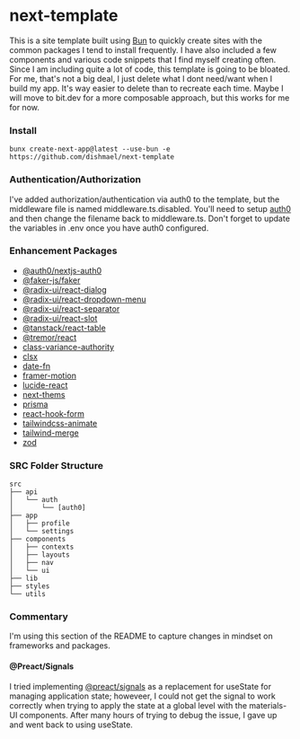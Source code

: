 # next-template
This is a site template built using [Bun](https://bun.sh) to quickly create sites with the common packages I tend to install frequently. I have also included a few components and various code snippets that I find myself creating often. Since I am including quite a lot of code, this template is going to be bloated. For me, that's not a big deal, I just delete what I dont need/want when I build my app. It's way easier to delete than to recreate each time. Maybe I will move to bit.dev for a more composable approach, but this works for me for now.

### Install
```
bunx create-next-app@latest --use-bun -e https://github.com/dishmael/next-template
```

### Authentication/Authorization
I've added authorization/authentication via auth0 to the template, but the middleware file is named middleware.ts.disabled. You'll need to setup [auth0](https://github.com/auth0/nextjs-auth0) and then change the filename back to middleware.ts. Don't forget to update the variables in .env once you have auth0 configured.

### Enhancement Packages
- [@auth0/nextjs-auth0](https://github.com/auth0/nextjs-auth0)
- [@faker-js/faker](https://fakerjs.dev)
- [@radix-ui/react-dialog](https://www.radix-ui.com/primitives/docs/components/dialog)
- [@radix-ui/react-dropdown-menu](https://www.radix-ui.com/primitives/docs/components/dropdown-menu)
- [@radix-ui/react-separator](https://www.radix-ui.com/primitives/docs/components/separator)
- [@radix-ui/react-slot](https://www.radix-ui.com/primitives/docs/utilities/slot)
- [@tanstack/react-table](https://tanstack.com/table/latest)
- [@tremor/react](https://www.tremor.so)
- [class-variance-authority](https://cva.style/docs/getting-started/installation)
- [clsx](https://www.npmjs.com/package/clsx)
- [date-fn](https://date-fns.org)
- [framer-motion](https://www.framer.com/motion/introduction/)
- [lucide-react](https://lucide.dev)
- [next-thems](https://github.com/pacocoursey/next-themes)
- [prisma](https://www.prisma.io)
- [react-hook-form](https://react-hook-form.com)
- [tailwindcss-animate](https://www.npmjs.com/package/tailwindcss-animate)
- [tailwind-merge](https://www.npmjs.com/package/tailwind-merge)
- [zod](https://zod.dev)

### SRC Folder Structure
```
src
├── api
│   └── auth
│       └── [auth0]
├── app
│   ├── profile
│   └── settings
├── components
│   ├── contexts
│   ├── layouts
│   ├── nav
│   └── ui
├── lib
├── styles
└── utils
```

### Commentary
I'm using this section of the README to capture changes in mindset on frameworks and packages.
#### @Preact/Signals
I tried implementing [@preact/signals](https://preactjs.com/guide/v10/signals) as a replacement for useState for managing application state; howeveer, I could not get the signal to work correctly when trying to apply the state at a global level with the materials-UI components. After many hours of trying to debug the issue, I gave up and went back to using useState.
